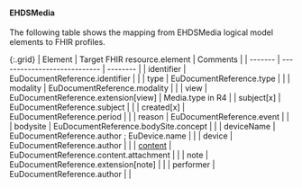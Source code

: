 <!--
  Generated file. Do not edit.
-->

#### EHDSMedia

The following table shows the mapping from EHDSMedia logical model elements to FHIR profiles.

{:.grid}
| Element | Target FHIR resource.element | Comments |
| ------- | ---------------------------- | -------- |
| identifier | EuDocumentReference.identifier |  |
| type | EuDocumentReference.type |  |
| modality | EuDocumentReference.modality |  |
| view | EuDocumentReference.extension[view] | Media.type in R4 |
| subject[x] | EuDocumentReference.subject |  |
| created[x] | EuDocumentReference.period |  |
| reason | EuDocumentReference.event |  |
| bodysite | EuDocumentReference.bodySite.concept |  |
| deviceName | EuDocumentReference.author ; EuDevice.name |  |
| device | EuDocumentReference.author |  |
| [content](#ehdsattachment) | EuDocumentReference.content.attachment |  |
| note | EuDocumentReference.extension[note] |  |
| performer | EuDocumentReference.author |  |

